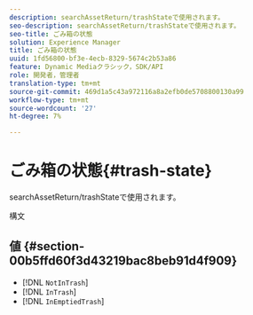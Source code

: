 ```yaml
---
description: searchAssetReturn/trashStateで使用されます。
seo-description: searchAssetReturn/trashStateで使用されます。
seo-title: ごみ箱の状態
solution: Experience Manager
title: ごみ箱の状態
uuid: 1fd56800-bf3e-4ecb-8329-5674c2b53a86
feature: Dynamic Mediaクラシック，SDK/API
role: 開発者，管理者
translation-type: tm+mt
source-git-commit: 469d1a5c43a972116a8a2efb0de5708800130a99
workflow-type: tm+mt
source-wordcount: '27'
ht-degree: 7%

---
```



# ごみ箱の状態{#trash-state}

searchAssetReturn/trashStateで使用されます。

構文

## 値 {#section-00b5ffd60f3d43219bac8beb91d4f909}

* [!DNL `NotInTrash`]
* [!DNL `InTrash`]
* [!DNL `InEmptiedTrash`]

